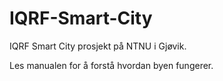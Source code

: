 # IQRF-Smart-City
IQRF Smart City prosjekt på NTNU i Gjøvik.

Les manualen for å forstå hvordan byen fungerer.
